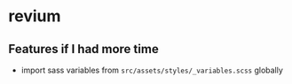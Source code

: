 # revium

## Features if I had more time
- import sass variables from `src/assets/styles/_variables.scss` globally